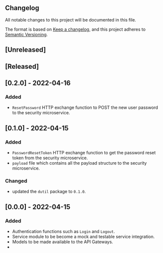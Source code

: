 ## Changelog
All notable changes to this project will be documented in this file.

The format is based on [Keep a changelog](https://keepachangelog.com/en/1.0.0/),
and this project adheres to [Semantic Versioning](https://semver.org/spec/v2.0.0.html).

## [Unreleased]

## [Released]
## [0.2.0] - 2022-04-16
### Added
- `ResetPassword` HTTP exchange function to POST the new user password to
the security microservice.

## [0.1.0] - 2022-04-15
### Added
- `PasswordResetToken` HTTP exchange function to get the password reset
token from the security microservice.
- `payload` file which contains all the payload structure to the security
microservice.

### Changed
- updated the `dutil` package to `0.1.0`.

## [0.0.0] - 2022-04-15
### Added
- Authentication functions such as `Login` and `Logout`.
- Service module to be become a mock and testable service integration.
- Models to be made available to the API Gateways.
- 